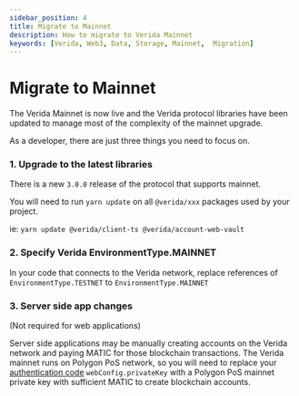 ```yaml
---
sidebar_position: 4
title: Migrate to Mainnet
description: How to migrate to Verida Mainnet
keywords: [Verida, Web3, Data, Storage, Mainnet,  Migration]
---
```


# Migrate to Mainnet

The Verida Mainnet is now live and the Verida protocol libraries have been updated to manage most of the complexity of the mainnet upgrade.

As a developer, there are just three things you need to focus on.

### 1. Upgrade to the latest libraries

There is a new `3.0.0` release of the protocol that supports mainnet.

You will need to run `yarn update` on all `@verida/xxx` packages used by your project.

ie: `yarn update @verida/client-ts @verida/account-web-vault`

### 2. Specify Verida EnvironmentType.MAINNET

In your code that connects to the Verida network, replace references of `EnvironmentType.TESTNET` to `EnvironmentType.MAINNET` 

### 3. Server side app changes

(Not required for web applications)

Server side applications may be manually creating accounts on the Verida network and paying MATIC for those blockchain transactions. The Verida mainnet runs on Polygon PoS network, so you will need to replace your [authentication code](http://localhost:3000/docs/client-sdk/authentication#example) `webConfig.privateKey` with a Polygon PoS mainnet private key with sufficient MATIC to create blockchain accounts.
